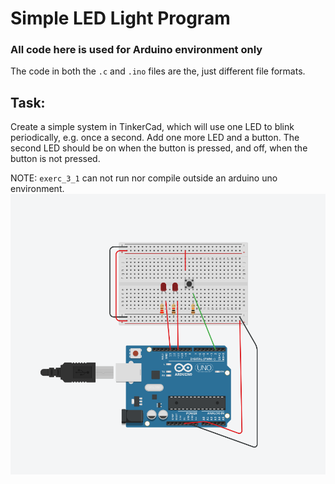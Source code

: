 
# Simple LED Light Program
### All code here is used for Arduino environment only

The code in both the `.c` and `.ino` files are the, just different file formats.

## Task:
Create a simple system in TinkerCad, which will use one LED to blink periodically, e.g. once a second. Add one 
more LED and a button. The second LED should be on when the button is pressed, and off, when the button is 
not pressed.  

NOTE: `exerc_3_1` can not run nor compile outside an arduino uno environment.
<img src="./3_1.png">

